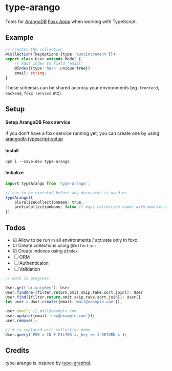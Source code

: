 # type-arango

Tools for [ArangoDB](https://www.arangodb.com) [Foxx Apps](https://docs.arangodb.com/3.4/Manual/Foxx/) when working with TypeScript.

## Example

```ts
// creates the collection
@Collection({keyOptions:{type:'autoincrement'}})
export class User extends Model {
    // Adds index to field "email"
    @Index({type:'hash',unique:true})
    email: string;
}
```

These schemas can be shared accross your environments (eg. `frontend`, `backend`, `foxx service` etc).
 

## Setup
#### Setup ArangoDB Foxx service
If you don't have a foxx service running yet, you can create one by using [arangodb-typescript-setup](https://github.com/RienNeVaPlus/arangodb-typescript-setup)

#### Install
```
npm i --save-dev type-arango
```

#### Initialize
```ts
import typeArango from 'type-arango';

// has to be executed before any decorator is used or
typeArango({
	pluralizeCollectionName: true,
	prefixCollectionName: false // maps collection names with module.context.collectionName
});
```

## Todos
- ☑ Allow to be run in all environments / activate only in foxx
- ☑ Create collections using `@Collection`
- ☑ Create indexes using `@Index`
- ☐ ORM
- ☐ Authenticaion
- ☐ Validation

```ts
// work in progress:

User.get('primaryKey'): User
User.findOne({filter,return,omit,skip,take,sort,join}): User
User.find({filter,return,omit,skip,take,sort,join}): User[]
let user = User.create({email:'mail@example.com'});

user.email; // mail@example.com
user.update({email:'new@example.com'});
user.remove();

// # is replaced with collection name
User.query(`FOR x IN # FILTER x._key == 1 RETURN x`);
```

## Credits
type-arango is inspired by [type-graphql](https://github.com/19majkel94/type-graphql).